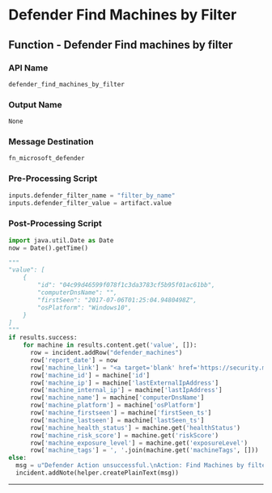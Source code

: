 <!--
    DO NOT MANUALLY EDIT THIS FILE
    THIS FILE IS AUTOMATICALLY GENERATED WITH resilient-sdk codegen
-->

# Defender Find Machines by Filter

## Function - Defender Find machines by filter

### API Name
`defender_find_machines_by_filter`

### Output Name
`None`

### Message Destination
`fn_microsoft_defender`

### Pre-Processing Script
```python
inputs.defender_filter_name = "filter_by_name"
inputs.defender_filter_value = artifact.value
```

### Post-Processing Script
```python
import java.util.Date as Date
now = Date().getTime()

"""
"value": [
    {
        "id": "04c99d46599f078f1c3da3783cf5b95f01ac61bb",
        "computerDnsName": "",
        "firstSeen": "2017-07-06T01:25:04.9480498Z",
        "osPlatform": "Windows10",
    }
]
"""
if results.success:
    for machine in results.content.get('value', []):
      row = incident.addRow("defender_machines")
      row['report_date'] = now
      row['machine_link'] = "<a target='blank' href='https://security.microsoft.com/machines/{}/overview'>Machine</a>".format(machine['mdatpDeviceId'])
      row['machine_id'] = machine['id']
      row['machine_ip'] = machine['lastExternalIpAddress']
      row['machine_internal_ip'] = machine['lastIpAddress']
      row['machine_name'] = machine['computerDnsName']
      row['machine_platform'] = machine['osPlatform']
      row['machine_firstseen'] = machine['firstSeen_ts']
      row['machine_lastseen'] = machine['lastSeen_ts']
      row['machine_health_status'] = machine.get('healthStatus')
      row['machine_risk_score'] = machine.get('riskScore')
      row['machine_exposure_level'] = machine.get('exposureLevel')
      row['machine_tags'] = ', '.join(machine.get('machineTags', []))
else:
  msg = u"Defender Action unsuccessful.\nAction: Find Machines by filter\nReason: {}".format(results.reason)
  incident.addNote(helper.createPlainText(msg))
```

---

